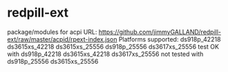# redpill-ext

package/modules for acpi 
URL: https://github.com/jimmyGALLAND/redpill-ext/raw/master/acpid/rpext-index.json
Platforms supported: ds918p_42218 ds3615xs_42218 ds3615xs_25556 ds918p_25556 ds3617xs_25556
test OK with ds918p_42218 ds3615xs_42218 ds3617xs_25556
not tested with ds918p_25556 ds3615xs_25556
